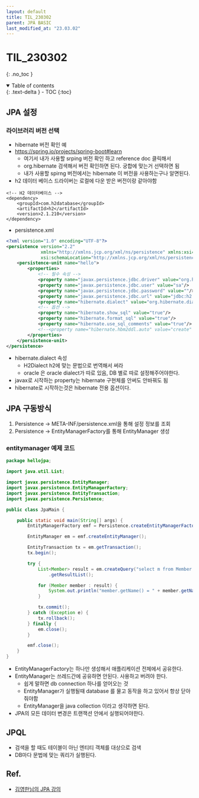 ```yaml
---
layout: default
title: TIL_230302
parent: JPA BASIC
last_modified_at: "23.03.02"
---
```


# TIL_230302
{: .no_toc }

<details open markdown="block">
  <summary>
    Table of contents
  </summary>
  {: .text-delta }
- TOC
{:toc}
</details>

## JPA 설정
### 라이브러리 버전 선택
- hibernate 버전 확인 예
- https://spring.io/projects/spring-boot#learn
  - 여기서 내가 사용할 srping 버전 확인 하고 reference doc 클릭해서
  - org.hibernate 검색해서 버전 확인하면 된다. 궁합에 맞는거 선택하면 됨
  - 내가 사용할 spirng 버전에서는 hibernate 이 버전을 사용하는구나 알면된다.
- h2 데이터 베이스 드라이버는 로컬에 다운 받은 버전이랑 같아야함

```text
<!-- H2 데이터베이스 -->
<dependency>
    <groupId>com.h2database</groupId>
    <artifactId>h2</artifactId>
    <version>2.1.210</version>
</dependency>
```

- persistence.xml

```xml
<?xml version="1.0" encoding="UTF-8"?>
<persistence version="2.2"
             xmlns="http://xmlns.jcp.org/xml/ns/persistence" xmlns:xsi="http://www.w3.org/2001/XMLSchema-instance"
             xsi:schemaLocation="http://xmlns.jcp.org/xml/ns/persistence http://xmlns.jcp.org/xml/ns/persistence/persistence_2_2.xsd">
    <persistence-unit name="hello">
        <properties>
            <!-- 필수 속성 -->
            <property name="javax.persistence.jdbc.driver" value="org.h2.Driver"/>
            <property name="javax.persistence.jdbc.user" value="sa"/>
            <property name="javax.persistence.jdbc.password" value=""/>
            <property name="javax.persistence.jdbc.url" value="jdbc:h2:tcp://localhost/~/test"/>
            <property name="hibernate.dialect" value="org.hibernate.dialect.H2Dialect"/>
            <!-- 옵션 -->
            <property name="hibernate.show_sql" value="true"/>
            <property name="hibernate.format_sql" value="true"/>
            <property name="hibernate.use_sql_comments" value="true"/>
            <!--<property name="hibernate.hbm2ddl.auto" value="create" />-->
        </properties>
    </persistence-unit>
</persistence>
```
- hibernate.dialect 속성
  - H2Dialect h2에 맞는 문법으로 번역해서 써라
  - oracle 은 oracle dialect가 따로 있음, DB 별로 따로 설정해주어야한다.
- javax로 시작하는 property는 hibernate 구현체를 안써도 안바꿔도 됨
- hibernate로 시작하는것은 hibernate 전용 옵션이다.


## JPA 구동방식
1. Persistence -> META-INF/persistence.xml을 통해 설정 정보를 조회
2. Persistence -> EntityManagerFactory를 통해 EntityManager 생성

### entitymanager 예제 코드

```java
package hellojpa;

import java.util.List;

import javax.persistence.EntityManager;
import javax.persistence.EntityManagerFactory;
import javax.persistence.EntityTransaction;
import javax.persistence.Persistence;

public class JpaMain {

	public static void main(String[] args) {
		EntityManagerFactory emf = Persistence.createEntityManagerFactory("hello");

		EntityManager em = emf.createEntityManager();

		EntityTransaction tx = em.getTransaction();
		tx.begin();

		try {
			List<Member> result = em.createQuery("select m from Member as m", Member.class)
				.getResultList();

			for (Member member : result) {
				System.out.println("member.getName() = " + member.getName());
			}

			tx.commit();
		} catch (Exception e) {
			tx.rollback();
		} finally {
			em.close();
		}

		emf.close();
	}
}

```

- EntityManagerFactory는 하나만 생성해서 애플리케이션 전체에서 공유한다.
- EntityManager는 쓰레드간에 공유하면 안된다. 사용하고 버려야 한다.
  - 쉽게 말하면 db connection 하나를 얻어오는 것
  - EntityManager가 실행될때 database 를 물고 동작을 하고 있어서 항상 닫아줘야함
  - EntityManager을 java collection 이라고 생각하면 된다. 
- JPA의 모든 데이터 변경은 트랜잭션 안에서 실행되어야한다.

## JPQL
- 검색을 할 때도 테이블이 아닌 엔티티 객체를 대상으로 검색
- DB마다 문법에 맞는 쿼리가 실행된다.

## Ref.
- <a href="https://www.inflearn.com/course/ORM-JPA-Basic/dashboard">김영한님의 JPA 강의</a>
